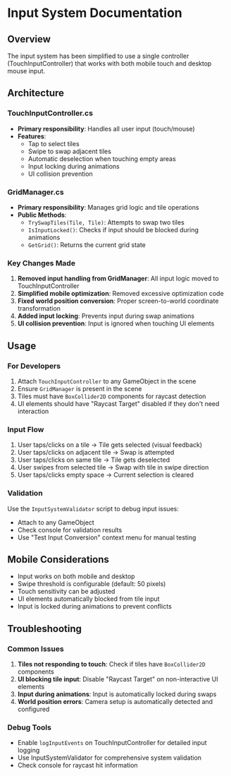 # Input System Documentation

## Overview
The input system has been simplified to use a single controller (TouchInputController) that works with both mobile touch and desktop mouse input.

## Architecture

### TouchInputController.cs
- **Primary responsibility**: Handles all user input (touch/mouse)
- **Features**:
  - Tap to select tiles
  - Swipe to swap adjacent tiles
  - Automatic deselection when touching empty areas
  - Input locking during animations
  - UI collision prevention

### GridManager.cs
- **Primary responsibility**: Manages grid logic and tile operations
- **Public Methods**:
  - `TrySwapTiles(Tile, Tile)`: Attempts to swap two tiles
  - `IsInputLocked()`: Checks if input should be blocked during animations
  - `GetGrid()`: Returns the current grid state

### Key Changes Made

1. **Removed input handling from GridManager**: All input logic moved to TouchInputController
2. **Simplified mobile optimization**: Removed excessive optimization code
3. **Fixed world position conversion**: Proper screen-to-world coordinate transformation
4. **Added input locking**: Prevents input during swap animations
5. **UI collision prevention**: Input is ignored when touching UI elements

## Usage

### For Developers
1. Attach `TouchInputController` to any GameObject in the scene
2. Ensure `GridManager` is present in the scene
3. Tiles must have `BoxCollider2D` components for raycast detection
4. UI elements should have "Raycast Target" disabled if they don't need interaction

### Input Flow
1. User taps/clicks on a tile → Tile gets selected (visual feedback)
2. User taps/clicks on adjacent tile → Swap is attempted
3. User taps/clicks on same tile → Tile gets deselected
4. User swipes from selected tile → Swap with tile in swipe direction
5. User taps/clicks empty space → Current selection is cleared

### Validation
Use the `InputSystemValidator` script to debug input issues:
- Attach to any GameObject
- Check console for validation results
- Use "Test Input Conversion" context menu for manual testing

## Mobile Considerations

- Input works on both mobile and desktop
- Swipe threshold is configurable (default: 50 pixels)
- Touch sensitivity can be adjusted
- UI elements automatically blocked from tile input
- Input is locked during animations to prevent conflicts

## Troubleshooting

### Common Issues
1. **Tiles not responding to touch**: Check if tiles have `BoxCollider2D` components
2. **UI blocking tile input**: Disable "Raycast Target" on non-interactive UI elements
3. **Input during animations**: Input is automatically locked during swaps
4. **World position errors**: Camera setup is automatically detected and configured

### Debug Tools
- Enable `logInputEvents` on TouchInputController for detailed input logging
- Use InputSystemValidator for comprehensive system validation
- Check console for raycast hit information